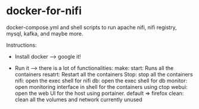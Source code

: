 # docker-for-nifi
docker-compose.yml and shell scripts to run apache nifi, nifi registry, mysql, kafka, and maybe more.

Instructions:

- Install docker --> google it!
  
- Run it --> there is a lot of functionalities:
	make:
		start: Runs all the containers
		resatrt: Restart all the containers
		Stop: stop all the containers
		nifi: open the exec shell for nifi
		db: open the exec shell for db
		monitor: open monitoring interface in shell for the containers using ctop
		webui: open the web UI for the host using portainer. default => firefox
		clean: clean all the volumes and network currently unused